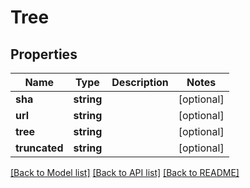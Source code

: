 # Tree

## Properties
Name | Type | Description | Notes
------------ | ------------- | ------------- | -------------
**sha** | **string** |  | [optional] 
**url** | **string** |  | [optional] 
**tree** | **string** |  | [optional] 
**truncated** | **string** |  | [optional] 

[[Back to Model list]](../../README.md#documentation-for-models) [[Back to API list]](../../README.md#documentation-for-api-endpoints) [[Back to README]](../../README.md)



